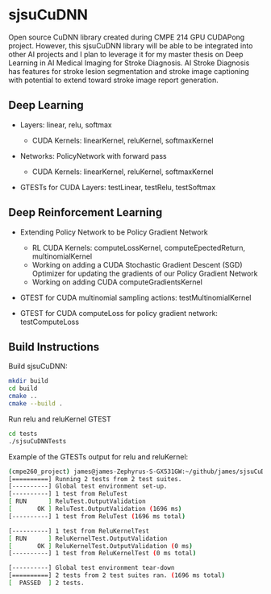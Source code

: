 # sjsuCuDNN

Open source CuDNN library created during CMPE 214 GPU CUDAPong project. 
However, this sjsuCuDNN library will be able to be integrated into other
AI projects and I plan to leverage it for my master thesis on Deep Learning
in AI Medical Imaging for Stroke Diagnosis. AI Stroke Diagnosis has features
for stroke lesion segmentation and stroke image captioning with potential
to extend toward stroke image report generation.

## Deep Learning

- Layers: linear, relu, softmax
    - CUDA Kernels: linearKernel, reluKernel, softmaxKernel

- Networks: PolicyNetwork with forward pass
    - CUDA Kernels: linearKernel, reluKernel, softmaxKernel

- GTESTs for CUDA Layers: testLinear, testRelu, testSoftmax

## Deep Reinforcement Learning

- Extending Policy Network to be Policy Gradient Network
    - RL CUDA Kernels: computeLossKernel, computeEpectedReturn, multinomialKernel
    - Working on adding a CUDA Stochastic Gradient Descent (SGD) Optimizer for updating
    the gradients of our Policy Gradient Network
    - Working on adding CUDA computeGradientsKernel

- GTEST for CUDA multinomial sampling actions: testMultinomialKernel
- GTEST for CUDA computeLoss for policy gradient network: testComputeLoss

## Build Instructions

Build sjsuCuDNN:

~~~bash
mkdir build
cd build
cmake ..
cmake --build .
~~~

Run relu and reluKernel GTEST

~~~bash
cd tests
./sjsuCuDNNTests
~~~

Example of the GTESTs output for relu and reluKernel:

~~~bash
(cmpe260_project) james@james-Zephyrus-S-GX531GW:~/github/james/sjsuCuDNN/build/tests$ ./sjsuCuDNNTests 
[==========] Running 2 tests from 2 test suites.
[----------] Global test environment set-up.
[----------] 1 test from ReluTest
[ RUN      ] ReluTest.OutputValidation
[       OK ] ReluTest.OutputValidation (1696 ms)
[----------] 1 test from ReluTest (1696 ms total)

[----------] 1 test from ReluKernelTest
[ RUN      ] ReluKernelTest.OutputValidation
[       OK ] ReluKernelTest.OutputValidation (0 ms)
[----------] 1 test from ReluKernelTest (0 ms total)

[----------] Global test environment tear-down
[==========] 2 tests from 2 test suites ran. (1696 ms total)
[  PASSED  ] 2 tests.
~~~